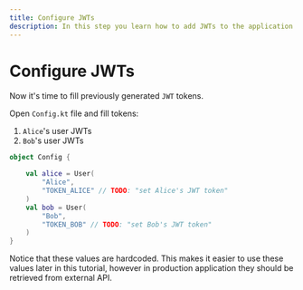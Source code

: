 ```yaml
---
title: Configure JWTs
description: In this step you learn how to add JWTs to the application.
---
```


# Configure JWTs

Now it's time to fill previously generated `JWT` tokens.

Open `Config.kt` file and fill tokens:

1. `Alice`'s user JWTs
2. `Bob`'s user JWTs

```kotlin
object Config {

    val alice = User(
        "Alice",
        "TOKEN_ALICE" // TODO: "set Alice's JWT token"
    )
    val bob = User(
        "Bob",
        "TOKEN_BOB" // TODO: "set Bob's JWT token"
    )
}

```

Notice that these values are hardcoded. This makes it easier to use these values later in this tutorial, however in production application they should be retrieved from external API.
